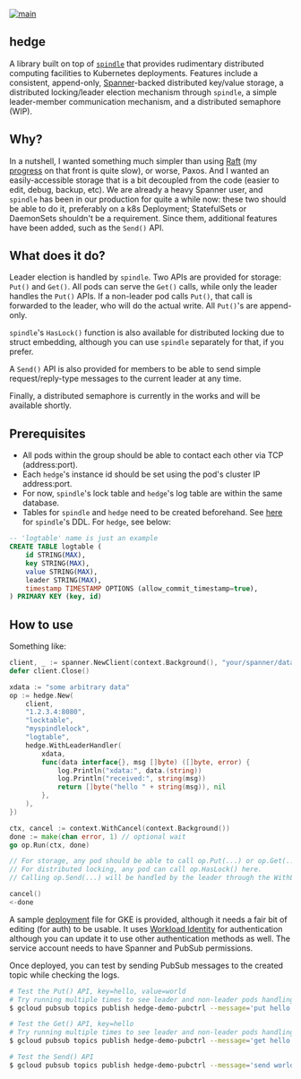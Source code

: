 [![main](https://github.com/flowerinthenight/hedge/actions/workflows/main.yml/badge.svg)](https://github.com/flowerinthenight/hedge/actions/workflows/main.yml)

## hedge
A library built on top of [`spindle`](https://github.com/flowerinthenight/spindle) that provides rudimentary distributed computing facilities to Kubernetes deployments. Features include a consistent, append-only, [Spanner](https://cloud.google.com/spanner)-backed distributed key/value storage, a distributed locking/leader election mechanism through `spindle`, a simple leader-member communication mechanism, and a distributed semaphore (WIP).

## Why?
In a nutshell, I wanted something much simpler than using [Raft](https://raft.github.io/) (my [progress](https://github.com/flowerinthenight/testqrm) on that front is quite slow), or worse, Paxos. And I wanted an easily-accessible storage that is a bit decoupled from the code (easier to edit, debug, backup, etc). We are already a heavy Spanner user, and `spindle` has been in our production for quite a while now: these two should be able to do it, preferably on a k8s Deployment; StatefulSets or DaemonSets shouldn't be a requirement. Since them, additional features have been added, such as the `Send()` API.

## What does it do?
Leader election is handled by `spindle`. Two APIs are provided for storage: `Put()` and `Get()`. All pods can serve the `Get()` calls, while only the leader handles the `Put()` APIs. If a non-leader pod calls `Put()`, that call is forwarded to the leader, who will do the actual write. All `Put()`'s are append-only.

`spindle`'s `HasLock()` function is also available for distributed locking due to struct embedding, although you can use `spindle` separately for that, if you prefer.

A `Send()` API is also provided for members to be able to send simple request/reply-type messages to the current leader at any time.

Finally, a distributed semaphore is currently in the works and will be available shortly.

## Prerequisites
* All pods within the group should be able to contact each other via TCP (address:port).
* Each `hedge`'s instance id should be set using the pod's cluster IP address:port.
* For now, `spindle`'s lock table and `hedge`'s log table are within the same database.
* Tables for `spindle` and `hedge` need to be created beforehand. See [here](https://github.com/flowerinthenight/spindle#usage) for `spindle`'s DDL. For `hedge`, see below:

```sql
-- 'logtable' name is just an example
CREATE TABLE logtable (
    id STRING(MAX),
    key STRING(MAX),
    value STRING(MAX),
    leader STRING(MAX),
    timestamp TIMESTAMP OPTIONS (allow_commit_timestamp=true),
) PRIMARY KEY (key, id)
```

## How to use
Something like:
```go
client, _ := spanner.NewClient(context.Background(), "your/spanner/database")
defer client.Close()

xdata := "some arbitrary data"
op := hedge.New(
	client,
	"1.2.3.4:8080",
	"locktable",
	"myspindlelock",
	"logtable",
	hedge.WithLeaderHandler(
		xdata,
		func(data interface{}, msg []byte) ([]byte, error) {
			log.Println("xdata:", data.(string))
			log.Println("received:", string(msg))
			return []byte("hello " + string(msg)), nil
		},
	),
})

ctx, cancel := context.WithCancel(context.Background())
done := make(chan error, 1) // optional wait
go op.Run(ctx, done)

// For storage, any pod should be able to call op.Put(...) or op.Get(...) here.
// For distributed locking, any pod can call op.HasLock() here.
// Calling op.Send(...) will be handled by the leader through the WithLeaderHandler callback.

cancel()
<-done
```

A sample [deployment](./deployment_template.yaml) file for GKE is provided, although it needs a fair bit of editing (for auth) to be usable. It uses [Workload Identity](https://cloud.google.com/kubernetes-engine/docs/how-to/workload-identity) for authentication although you can update it to use other authentication methods as well. The service account needs to have Spanner and PubSub permissions.

Once deployed, you can test by sending PubSub messages to the created topic while checking the logs.
```sh
# Test the Put() API, key=hello, value=world
# Try running multiple times to see leader and non-leader pods handling the messages.
$ gcloud pubsub topics publish hedge-demo-pubctrl --message='put hello world'

# Test the Get() API, key=hello
# Try running multiple times to see leader and non-leader pods handling the messages.
$ gcloud pubsub topics publish hedge-demo-pubctrl --message='get hello'

# Test the Send() API
$ gcloud pubsub topics publish hedge-demo-pubctrl --message='send world'
```
